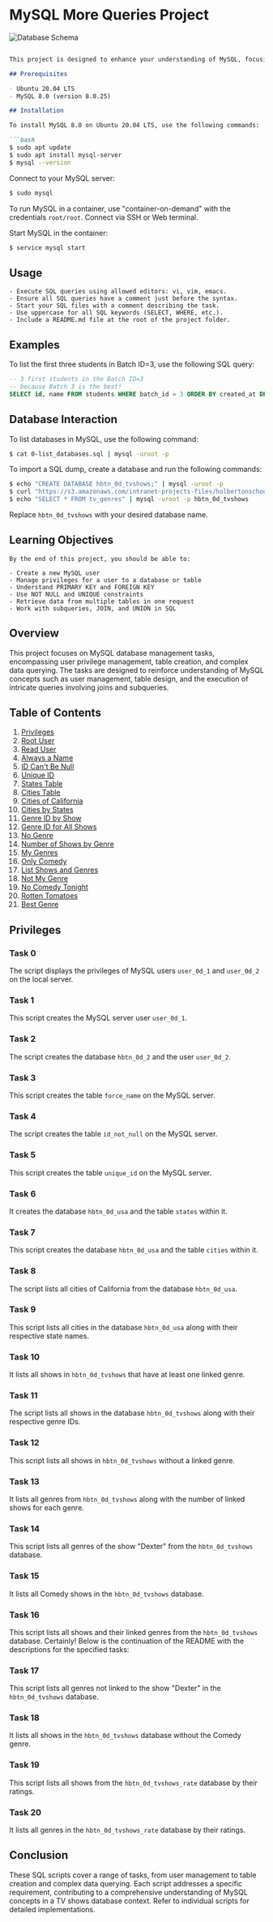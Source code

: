 # MySQL More Queries Project

![Database Schema](https://s3.amazonaws.com/alx-intranet.hbtn.io/uploads/medias/2020/3/bc2575fee3303b731031.png?X-Amz-Algorithm=AWS4-HMAC-SHA256&X-Amz-Credential=AKIARDDGGGOUSBVO6H7D%2F20231214%2Fus-east-1%2Fs3%2Faws4_request&X-Amz-Date=20231214T002811Z&X-Amz-Expires=86400&X-Amz-SignedHeaders=host&X-Amz-Signature=ab604fcea9eb4b0644dbc5a4dccd947a28fb479a8fcdeab6ced74887d0fd366b)

```markdown

This project is designed to enhance your understanding of MySQL, focusing on various topics such as user management, privileges, constraints, and advanced SQL techniques. The learning objectives include creating and managing users, understanding primary and foreign keys, using constraints, retrieving data from multiple tables, and employing advanced SQL techniques like joins and unions.

## Prerequisites

- Ubuntu 20.04 LTS
- MySQL 8.0 (version 8.0.25)

## Installation

To install MySQL 8.0 on Ubuntu 20.04 LTS, use the following commands:

```bash
$ sudo apt update
$ sudo apt install mysql-server
$ mysql --version
```

Connect to your MySQL server:

```bash
$ sudo mysql
```

To run MySQL in a container, use "container-on-demand" with the credentials `root/root`. Connect via SSH or Web terminal.

Start MySQL in the container:

```bash
$ service mysql start
```

## Usage
```
- Execute SQL queries using allowed editors: vi, vim, emacs.
- Ensure all SQL queries have a comment just before the syntax.
- Start your SQL files with a comment describing the task.
- Use uppercase for all SQL keywords (SELECT, WHERE, etc.).
- Include a README.md file at the root of the project folder.
```
## Examples

To list the first three students in Batch ID=3, use the following SQL query:

```sql
-- 3 first students in the Batch ID=3
-- because Batch 3 is the best!
SELECT id, name FROM students WHERE batch_id = 3 ORDER BY created_at DESC LIMIT 3;
```

## Database Interaction

To list databases in MySQL, use the following command:

```bash
$ cat 0-list_databases.sql | mysql -uroot -p
```

To import a SQL dump, create a database and run the following commands:

```bash
$ echo "CREATE DATABASE hbtn_0d_tvshows;" | mysql -uroot -p
$ curl "https://s3.amazonaws.com/intranet-projects-files/holbertonschool-higher-level_programming+/274/hbtn_0d_tvshows.sql" -s | mysql -uroot -p hbtn_0d_tvshows
$ echo "SELECT * FROM tv_genres" | mysql -uroot -p hbtn_0d_tvshows
```

Replace `hbtn_0d_tvshows` with your desired database name.

## Learning Objectives
```
By the end of this project, you should be able to:

- Create a new MySQL user
- Manage privileges for a user to a database or table
- Understand PRIMARY KEY and FOREIGN KEY
- Use NOT NULL and UNIQUE constraints
- Retrieve data from multiple tables in one request
- Work with subqueries, JOIN, and UNION in SQL
```

## Overview

This project focuses on MySQL database management tasks, encompassing user privilege management, table creation, and complex data querying. The tasks are designed to reinforce understanding of MySQL concepts such as user management, table design, and the execution of intricate queries involving joins and subqueries.

## Table of Contents

1. [Privileges](#privileges)
2. [Root User](#root-user)
3. [Read User](#read-user)
4. [Always a Name](#always-a-name)
5. [ID Can't Be Null](#id-cant-be-null)
6. [Unique ID](#unique-id)
7. [States Table](#states-table)
8. [Cities Table](#cities-table)
9. [Cities of California](#cities-of-california)
10. [Cities by States](#cities-by-states)
11. [Genre ID by Show](#genre-id-by-show)
12. [Genre ID for All Shows](#genre-id-for-all-shows)
13. [No Genre](#no-genre)
14. [Number of Shows by Genre](#number-of-shows-by-genre)
15. [My Genres](#my-genres)
16. [Only Comedy](#only-comedy)
17. [List Shows and Genres](#list-shows-and-genres)
18. [Not My Genre](#not-my-genre)
19. [No Comedy Tonight](#no-comedy-tonight)
20. [Rotten Tomatoes](#rotten-tomatoes)
21. [Best Genre](#best-genre)

## Privileges

### Task 0

The script displays the privileges of MySQL users `user_0d_1` and `user_0d_2` on the local server.

### Task 1

This script creates the MySQL server user `user_0d_1`.

### Task 2

The script creates the database `hbtn_0d_2` and the user `user_0d_2`.

### Task 3

This script creates the table `force_name` on the MySQL server.

### Task 4

The script creates the table `id_not_null` on the MySQL server.

### Task 5

This script creates the table `unique_id` on the MySQL server.

### Task 6

It creates the database `hbtn_0d_usa` and the table `states` within it.

### Task 7

This script creates the database `hbtn_0d_usa` and the table `cities` within it.

### Task 8

The script lists all cities of California from the database `hbtn_0d_usa`.

### Task 9

This script lists all cities in the database `hbtn_0d_usa` along with their respective state names.

### Task 10

It lists all shows in `hbtn_0d_tvshows` that have at least one linked genre.

### Task 11

The script lists all shows in the database `hbtn_0d_tvshows` along with their respective genre IDs.

### Task 12

This script lists all shows in `hbtn_0d_tvshows` without a linked genre.

### Task 13

It lists all genres from `hbtn_0d_tvshows` along with the number of linked shows for each genre.

### Task 14

This script lists all genres of the show "Dexter" from the `hbtn_0d_tvshows` database.

### Task 15

It lists all Comedy shows in the `hbtn_0d_tvshows` database.

### Task 16

This script lists all shows and their linked genres from the `hbtn_0d_tvshows` database.
Certainly! Below is the continuation of the README with the descriptions for the specified tasks:

### Task 17
This script lists all genres not linked to the show "Dexter" in the `hbtn_0d_tvshows` database.

### Task 18
It lists all shows in the `hbtn_0d_tvshows` database without the Comedy genre.

### Task 19
This script lists all shows from the `hbtn_0d_tvshows_rate` database by their ratings.

### Task 20
It lists all genres in the `hbtn_0d_tvshows_rate` database by their ratings.

## Conclusion

These SQL scripts cover a range of tasks, from user management to table creation and complex data querying. Each script addresses a specific requirement, contributing to a comprehensive understanding of MySQL concepts in a TV shows database context. Refer to individual scripts for detailed implementations.
